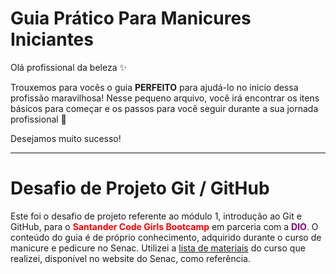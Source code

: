 # Guia Prático Para Manicures Iniciantes

Olá profissional da beleza :sparkles: 

Trouxemos para vocês o guia **PERFEITO** para ajudá-lo no inicio dessa profissão maravilhosa!
Nesse pequeno arquivo, você irá encontrar os itens básicos para começar e os passos para você seguir durante a sua jornada profissional :muscle:

Desejamos muito sucesso!

---

# Desafio de Projeto Git / GitHub

Este foi o desafio de projeto referente ao módulo 1, introdução ao Git e GitHub, para o **<span style="color:red">Santander Code Girls Bootcamp</span>** em parceria com a **<span style="color:purple">DIO</span>**.
O conteúdo do guia é de próprio conhecimento, adquirido durante o curso de manicure e pedicure no Senac. Utilizei a [lista de materiais]( https://www.sp.senac.br/documents/20125/45326/Curso+14179+2016-01-01) do curso que realizei, disponível no website do Senac, como referência.